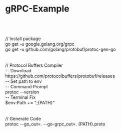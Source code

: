 # gRPC-Example
<br/>
<br/>
<br/>
// Install package <br/>
go get -u google.golang.org/grpc <br/>
go get -u github.com/golang/protobuf/protoc-gen-go <br/>
<br/>
<br/>
// Protocol Buffers Compiler <br/>
-- Download <br/>
https://github.com/protocolbuffers/protobuf/releases <br/>
-- Set path to env <br/>
-- Command Prompt <br/>
protoc --version <br/>
-- Terminal Fix <br/>
$env:Path += ";{PATH}" <br/>
<br/>
<br/>
// Generate Code <br/>
protoc --go_out=. --go-grpc_out=. {PATH}.proto <br/>
